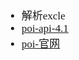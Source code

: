 <span  style="font-family: Simsun,serif; font-size: 17px; ">

- 解析excle
- [poi-api-4.1](https://poi.apache.org/apidocs/4.1/)
- [poi-官网](https://poi.apache.org/)

</span>